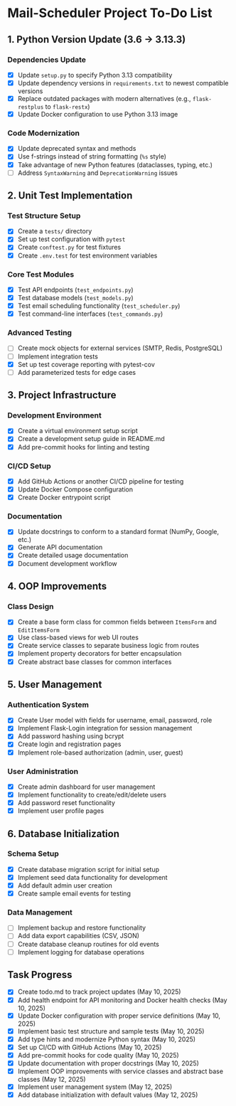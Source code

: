# Mail-Scheduler Project To-Do List

## 1. Python Version Update (3.6 → 3.13.3)

### Dependencies Update
- [x] Update `setup.py` to specify Python 3.13 compatibility
- [x] Update dependency versions in `requirements.txt` to newest compatible versions
- [x] Replace outdated packages with modern alternatives (e.g., `flask-restplus` to `flask-restx`)
- [x] Update Docker configuration to use Python 3.13 image

### Code Modernization
- [x] Update deprecated syntax and methods
- [x] Use f-strings instead of string formatting (`%s` style)
- [x] Take advantage of new Python features (dataclasses, typing, etc.)
- [ ] Address `SyntaxWarning` and `DeprecationWarning` issues

## 2. Unit Test Implementation

### Test Structure Setup
- [x] Create a `tests/` directory
- [x] Set up test configuration with `pytest`
- [x] Create `conftest.py` for test fixtures
- [x] Create `.env.test` for test environment variables

### Core Test Modules
- [x] Test API endpoints (`test_endpoints.py`)
- [x] Test database models (`test_models.py`)
- [x] Test email scheduling functionality (`test_scheduler.py`)
- [x] Test command-line interfaces (`test_commands.py`)

### Advanced Testing
- [ ] Create mock objects for external services (SMTP, Redis, PostgreSQL)
- [ ] Implement integration tests
- [x] Set up test coverage reporting with pytest-cov
- [ ] Add parameterized tests for edge cases

## 3. Project Infrastructure

### Development Environment
- [x] Create a virtual environment setup script
- [x] Create a development setup guide in README.md
- [x] Add pre-commit hooks for linting and testing

### CI/CD Setup
- [x] Add GitHub Actions or another CI/CD pipeline for testing
- [x] Update Docker Compose configuration
- [x] Create Docker entrypoint script

### Documentation
- [x] Update docstrings to conform to a standard format (NumPy, Google, etc.)
- [x] Generate API documentation
- [x] Create detailed usage documentation
- [x] Document development workflow

## 4. OOP Improvements

### Class Design
- [x] Create a base form class for common fields between `ItemsForm` and `EditItemsForm`
- [x] Use class-based views for web UI routes
- [x] Create service classes to separate business logic from routes
- [x] Implement property decorators for better encapsulation
- [x] Create abstract base classes for common interfaces

## 5. User Management

### Authentication System
- [x] Create User model with fields for username, email, password, role
- [x] Implement Flask-Login integration for session management
- [x] Add password hashing using bcrypt
- [x] Create login and registration pages
- [x] Implement role-based authorization (admin, user, guest)

### User Administration
- [x] Create admin dashboard for user management
- [x] Implement functionality to create/edit/delete users
- [x] Add password reset functionality
- [x] Implement user profile pages

## 6. Database Initialization

### Schema Setup
- [x] Create database migration script for initial setup
- [x] Implement seed data functionality for development
- [x] Add default admin user creation
- [x] Create sample email events for testing

### Data Management
- [ ] Implement backup and restore functionality
- [ ] Add data export capabilities (CSV, JSON)
- [ ] Create database cleanup routines for old events
- [ ] Implement logging for database operations

## Task Progress
- [x] Create todo.md to track project updates (May 10, 2025)
- [x] Add health endpoint for API monitoring and Docker health checks (May 10, 2025)
- [x] Update Docker configuration with proper service definitions (May 10, 2025)
- [x] Implement basic test structure and sample tests (May 10, 2025)
- [x] Add type hints and modernize Python syntax (May 10, 2025)
- [x] Set up CI/CD with GitHub Actions (May 10, 2025)
- [x] Add pre-commit hooks for code quality (May 10, 2025)
- [x] Update documentation with proper docstrings (May 10, 2025)
- [x] Implement OOP improvements with service classes and abstract base classes (May 12, 2025)
- [x] Implement user management system (May 12, 2025)
- [x] Add database initialization with default values (May 12, 2025)
